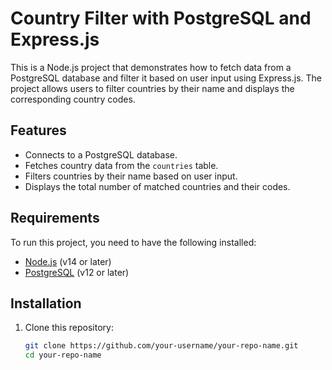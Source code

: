 # Country Filter with PostgreSQL and Express.js

This is a Node.js project that demonstrates how to fetch data from a PostgreSQL database and filter it based on user input using Express.js. The project allows users to filter countries by their name and displays the corresponding country codes.

## Features

- Connects to a PostgreSQL database.
- Fetches country data from the `countries` table.
- Filters countries by their name based on user input.
- Displays the total number of matched countries and their codes.

## Requirements

To run this project, you need to have the following installed:

- [Node.js](https://nodejs.org/) (v14 or later)
- [PostgreSQL](https://www.postgresql.org/) (v12 or later)

## Installation

1. Clone this repository:
   ```bash
   git clone https://github.com/your-username/your-repo-name.git
   cd your-repo-name

